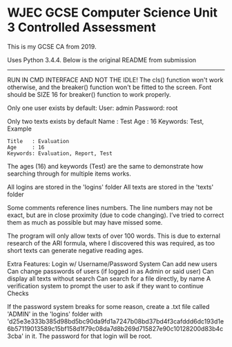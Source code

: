 # WJEC GCSE Computer Science Unit 3 Controlled Assessment
This is my GCSE CA from 2019.

Uses Python 3.4.4.
Below is the original README from submission
<hr>
RUN IN CMD INTERFACE AND NOT THE IDLE! The cls() function won't work otherwise, and the breaker() function won't be fitted to the screen.
Font should be SIZE 16 for breaker() function to work properly.

Only one user exists by default:
	User:     admin
	Password: root

Only two texts exists by default
	Name    : Test
	Age     : 16
	Keywords: Test, Example

	Title   : Evaluation
	Age     : 16
	Keywords: Evaluation, Report, Test 

The ages (16) and keywords (Test) are the same to demonstrate how searching through for multiple items works.

All logins are stored in the 'logins' folder
All texts are stored in the 'texts' folder

Some comments reference lines numbers. The line numbers may not be exact, but are in close proximity (due to code changing).
I’ve tried to correct them as much as possible but may have missed some.

The program will only allow texts of over 100 words.
This is due to external research of the ARI formula, where I discovered this was required, as too short texts can generate negative reading ages.

Extra Features: Login w/ Username/Password System
		Can add new users
		Can change passwords of users (if logged in as Admin or said user)
		Can display all texts without search
		Can search for a file directly, by name
		A verification system to prompt the user to ask if they want to continue
		Checks

If the password system breaks for some reason, create a .txt file called 'ADMIN' in the 'logins' folder with 'd25e3e333b385d98bd5bc90da9fd1a7247b08bd37bd4f3cafddd6dc193d1e6b57119013589c15bf158d1f79c08da7d8b269d715827e90c10128200d83b4c3cba' in it. The password for that login will be root.